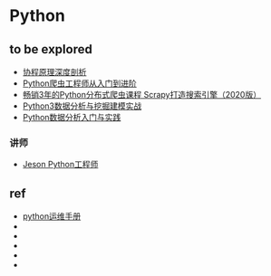 
# Python



## to be explored
* [协程原理深度剖析](https://coding.imooc.com/class/473.html)
* [Python爬虫工程师从入门到进阶](https://coding.imooc.com/class/325.html)
* [畅销3年的Python分布式爬虫课程 Scrapy打造搜索引擎（2020版）](https://coding.imooc.com/class/92.html)
* [Python3数据分析与挖掘建模实战](https://coding.imooc.com/class/185.html)
* [Python数据分析入门与实践](https://coding.imooc.com/class/156.html)


### 讲师
* [Jeson Python工程师](http://www.imooc.com/t/1352822)



## ref
* [python运维手册](http://www.sunrisenan.com/docs/python/jichu.html)
* []()
* []()
* []()
* []()
* []()

